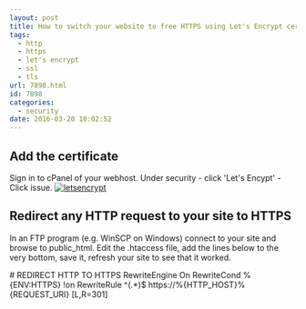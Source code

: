 ```yaml
---
layout: post
title: How to switch your website to free HTTPS using Let's Encrypt certificates
tags:
  - http
  - https
  - let's encrypt
  - ssl
  - tls
url: 7898.html
id: 7898
categories:
  - security
date: 2016-03-20 10:02:52
---
```


Add the certificate
-------------------

Sign in to cPanel of your webhost. Under security - click 'Let's Encypt' - Click issue. [![letsencrypt](http://richardcooke.info/wp-content/uploads/2016/03/letsencrypt-211x300.png)](http://richardcooke.info/wp-content/uploads/2016/03/letsencrypt.png)

Redirect any HTTP request to your site to HTTPS
-----------------------------------------------

In an FTP program (e.g. WinSCP on Windows) connect to your site and browse to public_html. Edit the .htaccess file, add the lines below to the very bottom, save it, refresh your site to see that it worked.

\# REDIRECT HTTP TO HTTPS
RewriteEngine On
RewriteCond %{ENV:HTTPS} !on
RewriteRule ^(.*)$ https://%{HTTP\_HOST}%{REQUEST\_URI} \[L,R=301\]